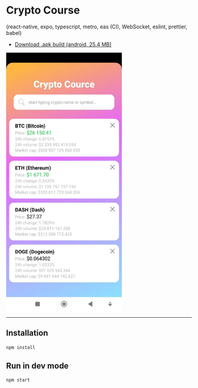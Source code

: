 # Crypto Course

(react-native, expo, typescript, metro, eas (CI), WebSocket, eslint, prettier, babel)

- [Download .apk build (android, 25.4 MB)](https://github.com/Aleksandr-JS-Developer)

<img src="./docs/screenshot-v1.2.4.jpeg" alt="Main app screen" height="700">

---

## Installation

```bash
npm install
```

## Run in dev mode

```bash
npm start
```
